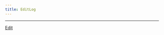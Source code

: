 ```yaml
---
title: EditLog
---
```









----
[Edit](https://github.com/vitroid/vitroid.github.io/edit/master/MD/EditLog.md)
